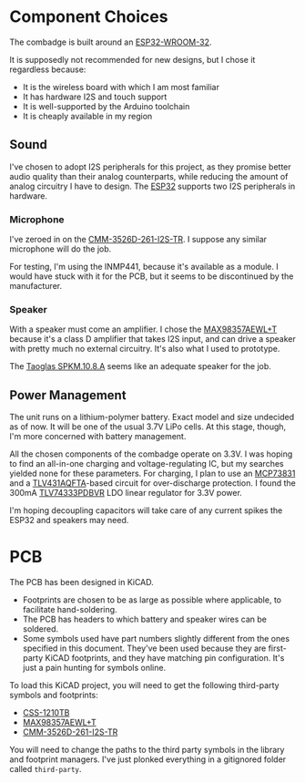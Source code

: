 # Component Choices

The combadge is built around an [ESP32-WROOM-32](https://www.espressif.com/en/support/documents/technical-documents?keys=&field_type_tid%5B%5D=54&7&8&8&2&3https://www.espressif.com/en/support/documents/technical-documents?keys=&field_type_tid%5B%5D=54&7&8&8&2&3).

It is supposedly not recommended for new designs, but I chose it regardless because:

- It is the wireless board with which I am most familiar
- It has hardware I2S and touch support
- It is well-supported by the Arduino toolchain
- It is cheaply available in my region

## Sound

I've chosen to adopt I2S peripherals for this project, as they promise better audio quality than their analog counterparts, while reducing the amount of analog circuitry I have to design.
The [ESP32](https://docs.espressif.com/projects/esp-idf/en/v4.2.3/esp32/api-reference/peripherals/i2s.html) supports two I2S peripherals in hardware.

### Microphone

I've zeroed in on the [CMM-3526D-261-I2S-TR](https://www.cuidevices.com/product/audio/microphones/mems-microphones/cmm-3526d-261-i2s-tr).
I suppose any similar microphone will do the job.

For testing, I'm using the INMP441, because it's available as a module. I would have stuck with it for the PCB, but it seems to be discontinued by the manufacturer.

### Speaker

With a speaker must come an amplifier. I chose the [MAX98357AEWL+T](https://www.maximintegrated.com/en/products/analog/audio/MAX98357A.html) because it's a class D amplifier that takes I2S input, and can drive a speaker with pretty much no external circuitry.
It's also what I used to prototype.

The [Taoglas SPKM.10.8.A](https://www.taoglas.com/product/10-mm-round-miniature-speaker-500mw/) seems like an adequate speaker for the job.

## Power Management

The unit runs on a lithium-polymer battery. Exact model and size undecided as of now. It will be one of the usual 3.7V LiPo cells.
At this stage, though, I'm more concerned with battery management.

All the chosen components of the combadge operate on 3.3V. I was hoping to find an all-in-one charging and voltage-regulating IC, but my searches yielded none for these parameters.
For charging, I plan to use an [MCP73831](https://www.microchip.com/en-us/product/MCP73831) and a [TLV431AQFTA](https://www.diodes.com/assets/Datasheets/TLV431Q.pdf)-based circuit for over-discharge protection.
I found the 300mA [TLV74333PDBVR](https://www.ti.com/product/TLV743P/part-details/TLV74333PDBVR) LDO linear regulator for 3.3V power.

I'm hoping decoupling capacitors will take care of any current spikes the ESP32 and speakers may need.

# PCB

The PCB has been designed in KiCAD.

- Footprints are chosen to be as large as possible where applicable, to facilitate hand-soldering.
- The PCB has headers to which battery and speaker wires can be soldered.
- Some symbols used have part numbers slightly different from the ones specified in this document. They've been used because they are first-party KiCAD footprints, and they have matching pin configuration. It's just a pain hunting for symbols online.

To load this KiCAD project, you will need to get the following third-party symbols and footprints:

- [CSS-1210TB](https://app.ultralibrarian.com/details/711a64f8-0773-11ed-b159-0a34d6323d74/Nidec-Copal-Electronics/CSS-1210TB?uid=38990419&exports=KiCAD&open=exports)
- [MAX98357AEWL+T](https://vendor.ultralibrarian.com/Maxim/Embedded?vdrPN=MAX98357AEWL%2BT)
- [CMM-3526D-261-I2S-TR](https://www.cuidevices.com/product/resource/pcbfootprint/cmm-3526d-261-i2s-tr)

You will need to change the paths to the third party symbols in the library and footprint managers. I've just plonked everything in a gitignored folder called `third-party`.
